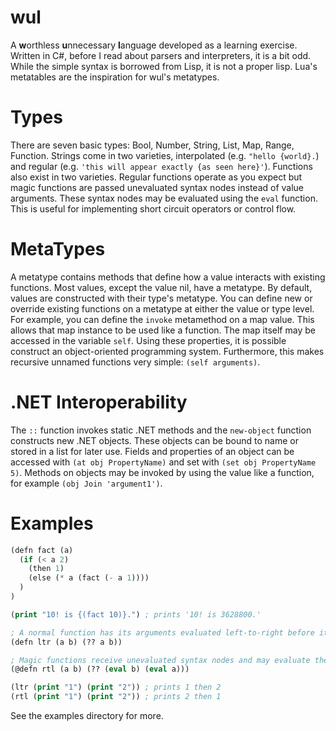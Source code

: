 wul
========
A **w**orthless **u**nnecessary **l**anguage developed as a learning exercise. Written in C#, before I read about parsers and interpreters, it is a bit odd. While the simple syntax is borrowed from Lisp, it is not a proper lisp. Lua's metatables are the inspiration for wul's metatypes. 

Types
======
There are seven basic types: Bool, Number, String, List, Map, Range, Function. Strings come in two varieties, interpolated (e.g. `"hello {world}.`) and regular (e.g. `'this will appear exactly {as seen here}'`). Functions also exist in two varieties. Regular functions operate as you expect but magic functions are passed unevaluated syntax nodes instead of value arguments. These syntax nodes may be evaluated using the `eval` function. This is useful for implementing short circuit operators or control flow.

MetaTypes
=========
A metatype contains methods that define how a value interacts with existing functions. Most values, except the value nil, have a metatype. By default, values are constructed with their type's metatype. You can define new or override existing functions on a metatype at either the value or type level. For example, you can define the `invoke` metamethod on a map value. This allows that map instance to be used like a function. The map itself may be accessed in the variable `self`. Using these properties, it is possible construct an object-oriented programming system. Furthermore, this makes recursive unnamed functions very simple: `(self arguments)`. 

.NET Interoperability
=====================
The `::` function invokes static .NET methods and the `new-object` function constructs new .NET objects. These objects can be bound to name or stored in a list for later use. Fields and properties of an object can be accessed with `(at obj PropertyName)` and set with `(set obj PropertyName 5)`. Methods on objects may be invoked by using the value like a function, for example `(obj Join 'argument1')`.

Examples
=======
```lisp
(defn fact (a) 
  (if (< a 2) 
    (then 1)
    (else (* a (fact (- a 1))))
  )
)

(print "10! is {(fact 10)}.") ; prints '10! is 3628800.'
```

```lisp
; A normal function has its arguments evaluated left-to-right before it is executed
(defn ltr (a b) (?? a b))

; Magic functions receive unevaluated syntax nodes and may evaluate them in any order
(@defn rtl (a b) (?? (eval b) (eval a)))

(ltr (print "1") (print "2")) ; prints 1 then 2
(rtl (print "1") (print "2")) ; prints 2 then 1
```

See the examples directory for more.